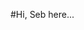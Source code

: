 #Hi, Seb here...

<!--
**SebastianKut/SebastianKut** is a ✨ _special_ ✨ repository because its `README.md` (this file) appears on your GitHub profile.

Welcome to my Github profile,
After years of working in the entertainments industry as a Sound Engineer, in April 2020 I decided that it was time for a new challenge. Channelling my passion for learning, I set a new, personal goal of becoming a Front-End Web Developer. Due to unfortunate events of the current health crisis and suspension of operations of the company I was previously working for, I have been able to allocate 8-10 hours a day to learn computer programming and build projects, both for my portfolio and for initial clients. 
If you are interested in working with me, hiring me or simply fancy a chat about programinig or digital audio technologies feel free to message me.

